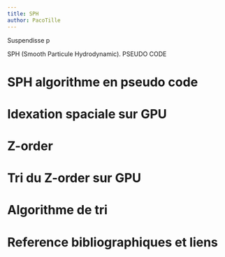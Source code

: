 ```yaml
---
title: SPH 
author: PacoTille 
---
```


Suspendisse p

SPH (Smooth Particule Hydrodynamic).
PSEUDO CODE

# SPH algorithme en pseudo code



# Idexation spaciale sur GPU
# Z-order
# Tri du Z-order sur GPU
# Algorithme de tri 
# Reference bibliographiques et liens

